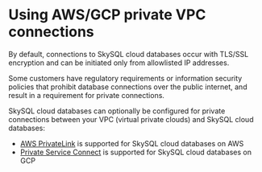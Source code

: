# Using AWS/GCP private VPC connections

By default, connections to SkySQL cloud databases occur with TLS/SSL encryption and can be initiated only from allowlisted IP addresses.

Some customers have regulatory requirements or information security policies that prohibit database connections over the public internet, and result in a requirement for private connections.

SkySQL cloud databases can optionally be configured for private connections between your VPC (virtual private clouds) and SkySQL cloud databases:

- [AWS PrivateLink](https://skysqlinc.github.io/skysql-docs/Using%20AWS%20GCP%20private%20VPC%20connections/Setting%20up%20AWS%20Private%20Link/) is supported for SkySQL cloud databases on AWS
- [Private Service Connect](Setting%20up%20GCP%20Private%20Service%20Connect%2036f6d531c5514999bd464a80ac49919a.md) is supported for SkySQL cloud databases on GCP

